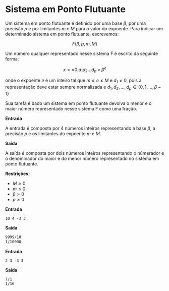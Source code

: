 # Sistema em Ponto Flutuante

Um sistema em ponto flutuante é definido por uma base $\beta$, por uma precisão $p$ e por limitantes $m$ e $M$ para o valor do expoente. Para indicar um determinado sistema em ponto flutuante, escrevemos:

$$F(\beta, p, m, M)$$

Um número qualquer representado nesse sistema F é escrito da seguinte forma:

$$x = \pm 0.d_1d_2\ldots d_p \times \beta^e$$

onde o expoente $e$ é um inteiro tal que $m \leq e \leq M$ e $d_1 \neq 0$, pois a representação deve estar sempre normalizada e $d_1,d_2, \ldots, d_p \in \{0,1,\ldots, \beta-1\}$

Sua tarefa é dado um sistema em ponto flutuante devolva o menor e o maior número representado nesse sistema F como uma fração.

**Entrada**

A entrada é composta por 4 números inteiros representando a base $\beta$, a precisão $p$ e os limitantes do expoente $m$ e $M$.

**Saída**

A saída é composta por dois números inteiros representando o númerador e o denominador do maior e do menor número representado no sistema em ponto flutuante.

**Restrições:**

* $M \geq 0$
* $m \leq 0$
* $\beta > 0$
* $p \geq 0$


**Entrada**
```
10 4 -3 3
``` 

**Saída**
```bash
9999/10
1/10000
```

**Entrada**
```
2 3 -3 3
``` 

**Saída**
```
7/1
1/16
```




